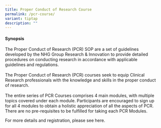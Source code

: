 ```yaml
---
title: Proper Conduct of Research Course
permalink: /pcr-course/
variant: tiptap
description: ""
---
```

<h4><strong>Synopsis</strong></h4>
<p>The Proper Conduct of Research (PCR) SOP are a set of guidelines developed
by the NHG Group Research &amp; Innovation&nbsp;to provide detailed procedures
on conducting research in accordance with applicable guidelines and regulations.
<br>
<br>The Proper Conduct of Research (PCR) courses seek to equip Clinical Research
professionals with the knowledge and skills in the proper conduct of research.
<br>
<br>The entire series of PCR Courses comprises 4 main modules, with multiple
topics covered under each module. Participants are encouraged to sign up
for all 4 modules to obtain a holistic appreciation of all the aspects
of PCR. There are no pre-requisites to be fulfilled for taking each PCR
Modules.
<br>
</p>
<p>For more details and registration, please see here.</p>